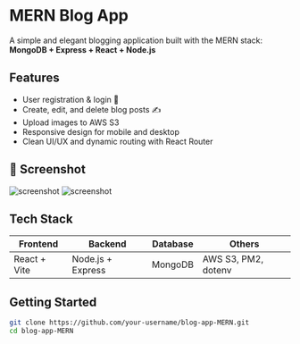 # MERN Blog App

A simple and elegant blogging application built with the MERN stack:  
**MongoDB + Express + React + Node.js** 

## Features

- User registration & login 🔐
- Create, edit, and delete blog posts ✍️
- Upload images to AWS S3 
- Responsive design for mobile and desktop 
- Clean UI/UX and dynamic routing with React Router

## 📸 Screenshot

![screenshot](https://renad-blogapp-frontend.s3.eu-north-1.amazonaws.com/images/image.jpeg)
![screenshot](https://renad-blogapp-frontend.s3.eu-north-1.amazonaws.com/images/my-photo.png.jpeg)



##  Tech Stack

| Frontend         | Backend            | Database  | Others        |
|------------------|--------------------|-----------|----------------|
| React + Vite    | Node.js + Express  | MongoDB  | AWS S3, PM2, dotenv |

## Getting Started

```bash
git clone https://github.com/your-username/blog-app-MERN.git
cd blog-app-MERN

